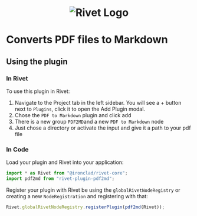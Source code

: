 <h1 align="center"><img src="https://rivet.ironcladapp.com/img/logo-banner-wide.png" alt="Rivet Logo"></h1>

# Converts PDF files to Markdown

## Using the plugin

### In Rivet

To use this plugin in Rivet:

1. Navigate to the Project tab in the left sidebar. You will see a + button next to `Plugins`,
   click it to open the Add Plugin modal.
2. Chose the `PDF to Markdown` plugin and click add
3. There is a new group `PDF2MD`and a new `PDF to Markdown` node
4. Just chose a directory or activate the input and give it a path to your pdf file

### In Code

Load your plugin and Rivet into your application:

```ts
import * as Rivet from "@ironclad/rivet-core";
import pdf2md from "rivet-plugin-pdf2md";
```

Register your plugin with Rivet be using the `globalRivetNodeRegistry` or creating a new `NodeRegistration` and registering with that:

```ts
Rivet.globalRivetNodeRegistry.registerPlugin(pdf2md(Rivet));
```
